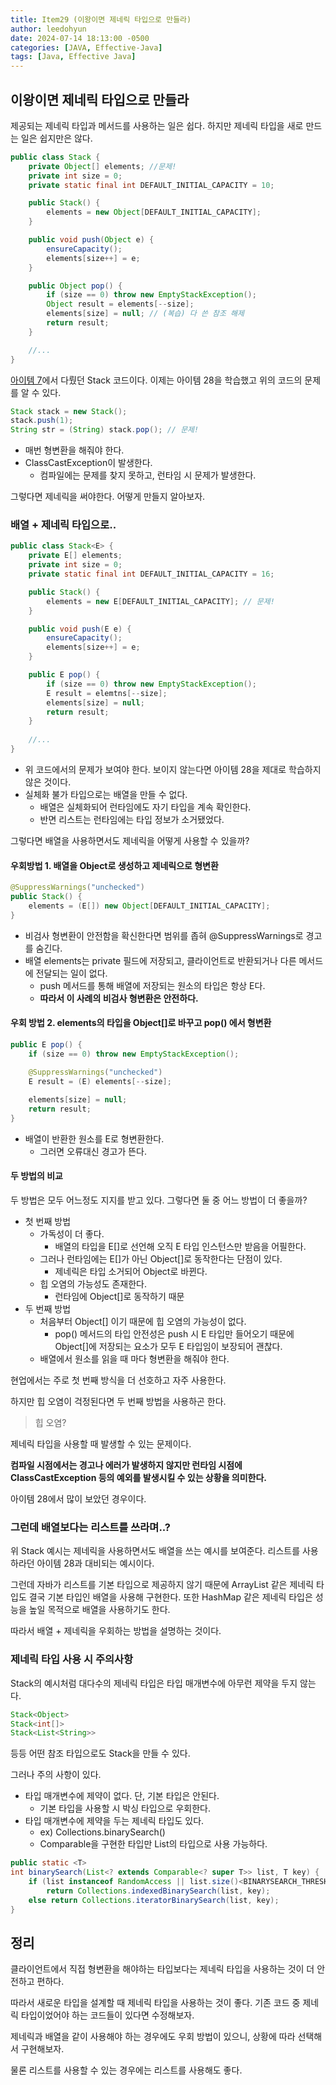 ```yaml
---
title: Item29 (이왕이면 제네릭 타입으로 만들라)
author: leedohyun
date: 2024-07-14 18:13:00 -0500
categories: [JAVA, Effective-Java]
tags: [Java, Effective Java]
---
```


## 이왕이면 제네릭 타입으로 만들라

제공되는 제네릭 타입과 메서드를 사용하는 일은 쉽다. 하지만 제네릭 타입을 새로 만드는 일은 쉽지만은 않다.

```java
public class Stack {
	private Object[] elements; //문제!
	private int size = 0;
	private static final int DEFAULT_INITIAL_CAPACITY = 10;

	public Stack() {
		elements = new Object[DEFAULT_INITIAL_CAPACITY];
	}

	public void push(Object e) {
		ensureCapacity();
		elements[size++] = e;
	}

	public Object pop() {
		if (size == 0) throw new EmptyStackException();
		Object result = elements[--size];
		elements[size] = null; // (복습) 다 쓴 참조 해제
		return result;
	}

	//...
}	
```

[아이템 7](https://ldhapple.github.io/posts/EffectiveJava-Item07/)에서 다뤘던 Stack 코드이다. 이제는 아이템 28을 학습했고 위의 코드의 문제를 알 수 있다.

```java
Stack stack = new Stack();
stack.push(1);
String str = (String) stack.pop(); // 문제!
```

- 매번 형변환을 해줘야 한다.
- ClassCastException이 발생한다.
	- 컴파일에는 문제를 찾지 못하고, 런타임 시 문제가 발생한다.

그렇다면 제네릭을 써야한다. 어떻게 만들지 알아보자.

### 배열 + 제네릭 타입으로..

```java
public class Stack<E> {
	private E[] elements;
	private int size = 0;
	private static final int DEFAULT_INITIAL_CAPACITY = 16;

	public Stack() {
		elements = new E[DEFAULT_INITIAL_CAPACITY]; // 문제!
	}

	public void push(E e) {
		ensureCapacity();
		elements[size++] = e;
	}

	public E pop() {
		if (size == 0) throw new EmptyStackException();
		E result = elemtns[--size];
		elements[size] = null;
		return result;
	}
	
	//...
}
```

- 위 코드에서의 문제가 보여야 한다. 보이지 않는다면 아이템 28을 제대로 학습하지 않은 것이다.
- 실체화 불가 타입으로는 배열을 만들 수 없다.
	- 배열은 실체화되어 런타임에도 자기 타입을 계속 확인한다.
	- 반면 리스트는 런타임에는 타입 정보가 소거됐었다.

그렇다면 배열을 사용하면서도 제네릭을 어떻게 사용할 수 있을까?

#### 우회방법 1. 배열을 Object로 생성하고 제네릭으로 형변환

```java
@SuppressWarnings("unchecked")
public Stack() {
	elements = (E[]) new Object[DEFAULT_INITIAL_CAPACITY];
}
```

- 비검사 형변환이 안전함을 확신한다면 범위를 좁혀 @SuppressWarnings로 경고를 숨긴다.
- 배열 elements는 private 필드에 저장되고, 클라이언트로 반환되거나 다른 메서드에 전달되는 일이 없다.
	- push 메서드를 통해 배열에 저장되는 원소의 타입은 항상 E다.
	- **따라서 이 사례의 비검사 형변환은 안전하다.**

#### 우회 방법 2. elements의 타입을 Object[]로 바꾸고 pop() 에서 형변환

```java
public E pop() {
	if (size == 0) throw new EmptyStackException();

	@SuppressWarnings("unchecked")
	E result = (E) elements[--size];
	
	elements[size] = null;
	return result;
}
```

- 배열이 반환한 원소를 E로 형변환한다.
	- 그러면 오류대신 경고가 뜬다.

#### 두 방법의 비교

두 방법은 모두 어느정도 지지를 받고 있다. 그렇다면 둘 중 어느 방법이 더 좋을까?

- 첫 번째 방법
	- 가독성이 더 좋다. 
		- 배열의 타입을 E[]로 선언해 오직 E 타입 인스턴스만 받음을 어필한다.
	- 그러나 런타임에는 E[]가 아닌 Object[]로 동작한다는 단점이 있다.
		- 제네릭은 타입 소거되어 Object로 바뀐다.
	- 힙 오염의 가능성도 존재한다.
		- 런타임에 Object[]로 동작하기 때문
- 두 번째 방법
	- 처음부터 Object[] 이기 때문에 힙 오염의 가능성이 없다.
		- pop() 메서드의 타입 안전성은 push 시 E 타입만 들어오기 때문에 Object[]에 저장되는 요소가 모두 E 타입임이 보장되어 괜찮다.
	- 배열에서 원소를 읽을 때 마다 형변환을 해줘야 한다.

현업에서는 주로 첫 번째 방식을 더 선호하고 자주 사용한다.

하지만 힙 오염이 걱정된다면 두 번째 방법을 사용하곤 한다.

> 힙 오염?

제네릭 타입을 사용할 때 발생할 수 있는 문제이다.

**컴파일 시점에서는 경고나 에러가 발생하지 않지만 런타임 시점에 ClassCastException 등의 예외를 발생시킬 수 있는 상황을 의미한다.**

아이템 28에서 많이 보았던 경우이다.

### 그런데 배열보다는 리스트를 쓰라며..?

위 Stack 예시는 제네릭을 사용하면서도 배열을 쓰는 예시를 보여준다. 리스트를 사용하라던 아이템 28과 대비되는 예시이다.

그런데 자바가 리스트를 기본 타입으로 제공하지 않기 때문에 ArrayList 같은 제네릭 타입도 결국 기본 타입인 배열을 사용해 구현한다. 또한 HashMap 같은 제네릭 타입은 성능을 높일 목적으로 배열을 사용하기도 한다.

따라서 배열 + 제네릭을 우회하는 방법을 설명하는 것이다.

### 제네릭 타입 사용 시 주의사항

Stack의 예시처럼 대다수의 제네릭 타입은 타입 매개변수에 아무런 제약을 두지 않는다.

```java
Stack<Object>
Stack<int[]>
Stack<List<String>>
```

등등 어떤 참조 타입으로도 Stack을 만들 수 있다.

그러나 주의 사항이 있다.

- 타입 매개변수에 제약이 없다. 단, 기본 타입은 안된다.
	- 기본 타입을 사용할 시 박싱 타입으로 우회한다.
- 타입 매개변수에 제약을 두는 제네릭 타입도 있다.
	- ex) Collections.binarySearch()
	- Comparable을 구현한 타입만 List의 타입으로 사용 가능하다.

```java
public static <T>  
int binarySearch(List<? extends Comparable<? super T>> list, T key) {  
    if (list instanceof RandomAccess || list.size()<BINARYSEARCH_THRESHOLD)  
        return Collections.indexedBinarySearch(list, key);  
	else return Collections.iteratorBinarySearch(list, key);  
}
```

## 정리

클라이언트에서 직접 형변환을 해야하는 타입보다는 제네릭 타입을 사용하는 것이 더 안전하고 편하다.

따라서 새로운 타입을 설계할 때 제네릭 타입을 사용하는 것이 좋다. 기존 코드 중 제네릭 타입이었어야 하는 코드들이 있다면 수정해보자.

제네릭과 배열을 같이 사용해야 하는 경우에도 우회 방법이 있으니, 상황에 따라 선택해서 구현해보자.

물론 리스트를 사용할 수 있는 경우에는 리스트를 사용해도 좋다.